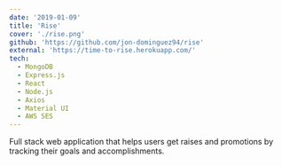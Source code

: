 ```yaml
---
date: '2019-01-09'
title: 'Rise'
cover: './rise.png'
github: 'https://github.com/jon-dominguez94/rise'
external: 'https://time-to-rise.herokuapp.com/'
tech:
  - MongoDB
  - Express.js
  - React
  - Node.js
  - Axios
  - Material UI
  - AWS SES
---
```


Full stack web application that helps users get raises and promotions by tracking their goals and accomplishments.
